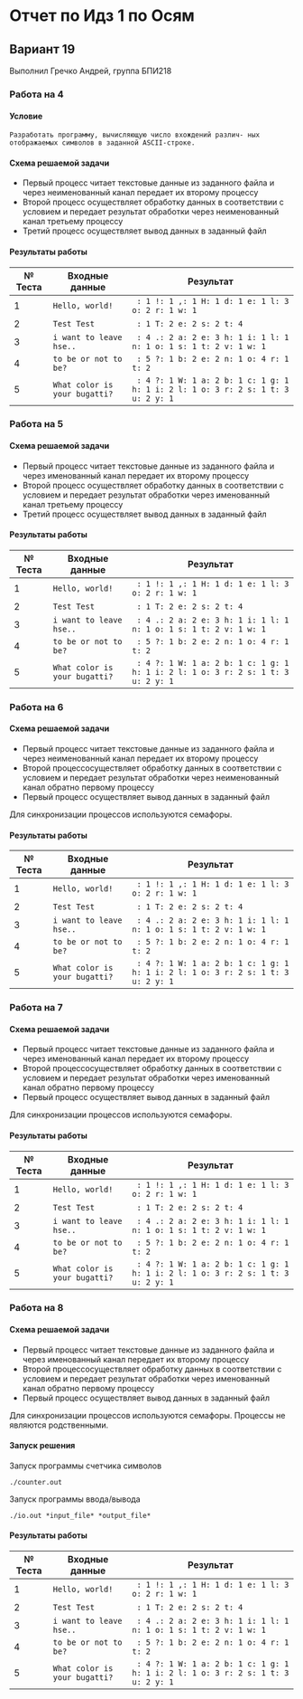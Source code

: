# Отчет по Идз 1 по Осям
## Вариант 19
Выполнил Гречко Андрей, группа БПИ218

### Работа на 4

#### Условие
```
Разработать программу, вычисляющую число вхождений различ- ных отображаемых символов в заданной ASCII-строке.
```

#### Схема решаемой задачи
- Первый процесс читает текстовые данные из заданного файла и через неименованный канал передает их второму процессу
- Второй процесс осуществляет обработку данных в соответствии с условием и передает результат обработки через неименованный канал третьему процессу
- Третий процесс осуществляет вывод данных в заданный файл

#### Результаты работы

|№ Теста| Входные данные | Результат |
|-------|----------------|-----------|
|1|`Hello, world!`|` : 1 !: 1 ,: 1 H: 1 d: 1 e: 1 l: 3 o: 2 r: 1 w: 1`|
|2|`Test Test`|` : 1 T: 2 e: 2 s: 2 t: 4`|
|3|`i want to leave hse..`|` : 4 .: 2 a: 2 e: 3 h: 1 i: 1 l: 1 n: 1 o: 1 s: 1 t: 2 v: 1 w: 1`|
|4|`to be or not to be?`|` : 5 ?: 1 b: 2 e: 2 n: 1 o: 4 r: 1 t: 2`|
|5|`What color is your bugatti?`|` : 4 ?: 1 W: 1 a: 2 b: 1 c: 1 g: 1 h: 1 i: 2 l: 1 o: 3 r: 2 s: 1 t: 3 u: 2 y: 1`|


### Работа на 5

#### Схема решаемой задачи
- Первый процесс читает текстовые данные из заданного файла и через именованный канал передает их второму процессу
- Второй процесс осуществляет обработку данных в соответствии с условием и передает результат обработки через именованный канал третьему процессу
- Третий процесс осуществляет вывод данных в заданный файл

#### Результаты работы

|№ Теста| Входные данные | Результат |
|-------|----------------|-----------|
|1|`Hello, world!`|` : 1 !: 1 ,: 1 H: 1 d: 1 e: 1 l: 3 o: 2 r: 1 w: 1`|
|2|`Test Test`|` : 1 T: 2 e: 2 s: 2 t: 4`|
|3|`i want to leave hse..`|` : 4 .: 2 a: 2 e: 3 h: 1 i: 1 l: 1 n: 1 o: 1 s: 1 t: 2 v: 1 w: 1`|
|4|`to be or not to be?`|` : 5 ?: 1 b: 2 e: 2 n: 1 o: 4 r: 1 t: 2`|
|5|`What color is your bugatti?`|` : 4 ?: 1 W: 1 a: 2 b: 1 c: 1 g: 1 h: 1 i: 2 l: 1 o: 3 r: 2 s: 1 t: 3 u: 2 y: 1`|

### Работа на 6

#### Схема решаемой задачи
- Первый процесс читает текстовые данные из заданного файла и через неименованный канал передает их второму процессу
- Второй процессосуществляет обработку данных в соответствии с условием и передает результат обработки через неименованный канал обратно первому процессу
- Первый процесс осуществляет вывод данных в заданный файл

Для синхронизации процессов используются семафоры.

#### Результаты работы

|№ Теста| Входные данные | Результат |
|-------|----------------|-----------|
|1|`Hello, world!`|` : 1 !: 1 ,: 1 H: 1 d: 1 e: 1 l: 3 o: 2 r: 1 w: 1`|
|2|`Test Test`|` : 1 T: 2 e: 2 s: 2 t: 4`|
|3|`i want to leave hse..`|` : 4 .: 2 a: 2 e: 3 h: 1 i: 1 l: 1 n: 1 o: 1 s: 1 t: 2 v: 1 w: 1`|
|4|`to be or not to be?`|` : 5 ?: 1 b: 2 e: 2 n: 1 o: 4 r: 1 t: 2`|
|5|`What color is your bugatti?`|` : 4 ?: 1 W: 1 a: 2 b: 1 c: 1 g: 1 h: 1 i: 2 l: 1 o: 3 r: 2 s: 1 t: 3 u: 2 y: 1`|

### Работа на 7

#### Схема решаемой задачи
- Первый процесс читает текстовые данные из заданного файла и через именованный канал передает их второму процессу
- Второй процессосуществляет обработку данных в соответствии с условием и передает результат обработки через именованный канал обратно первому процессу
- Первый процесс осуществляет вывод данных в заданный файл

Для синхронизации процессов используются семафоры.

#### Результаты работы

|№ Теста| Входные данные | Результат |
|-------|----------------|-----------|
|1|`Hello, world!`|` : 1 !: 1 ,: 1 H: 1 d: 1 e: 1 l: 3 o: 2 r: 1 w: 1`|
|2|`Test Test`|` : 1 T: 2 e: 2 s: 2 t: 4`|
|3|`i want to leave hse..`|` : 4 .: 2 a: 2 e: 3 h: 1 i: 1 l: 1 n: 1 o: 1 s: 1 t: 2 v: 1 w: 1`|
|4|`to be or not to be?`|` : 5 ?: 1 b: 2 e: 2 n: 1 o: 4 r: 1 t: 2`|
|5|`What color is your bugatti?`|` : 4 ?: 1 W: 1 a: 2 b: 1 c: 1 g: 1 h: 1 i: 2 l: 1 o: 3 r: 2 s: 1 t: 3 u: 2 y: 1`|

### Работа на 8

#### Схема решаемой задачи
- Первый процесс читает текстовые данные из заданного файла и через именованный канал передает их второму процессу
- Второй процессосуществляет обработку данных в соответствии с условием и передает результат обработки через именованный канал обратно первому процессу
- Первый процесс осуществляет вывод данных в заданный файл

Для синхронизации процессов используются семафоры. Процессы не являются родственными.

#### Запуск решения
Запуск программы счетчика символов
```
./counter.out
```

Запуск программы ввода/вывода
```
./io.out *input_file* *output_file*
```

#### Результаты работы

|№ Теста| Входные данные | Результат |
|-------|----------------|-----------|
|1|`Hello, world!`|` : 1 !: 1 ,: 1 H: 1 d: 1 e: 1 l: 3 o: 2 r: 1 w: 1`|
|2|`Test Test`|` : 1 T: 2 e: 2 s: 2 t: 4`|
|3|`i want to leave hse..`|` : 4 .: 2 a: 2 e: 3 h: 1 i: 1 l: 1 n: 1 o: 1 s: 1 t: 2 v: 1 w: 1`|
|4|`to be or not to be?`|` : 5 ?: 1 b: 2 e: 2 n: 1 o: 4 r: 1 t: 2`|
|5|`What color is your bugatti?`|` : 4 ?: 1 W: 1 a: 2 b: 1 c: 1 g: 1 h: 1 i: 2 l: 1 o: 3 r: 2 s: 1 t: 3 u: 2 y: 1`|